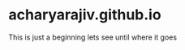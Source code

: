 acharyarajiv.github.io
======================
This is just a beginning lets see until where it goes
